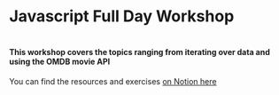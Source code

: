<h1>Javascript Full Day Workshop<h1>
<h4>This workshop covers the topics ranging from iterating over data and using the OMDB movie API</h4>

<p>You can find the resources and exercises <a href="https://www.notion.so/ausmeddesign/Javascript-full-day-b247e04e91434dfea004f58c39399ecc">on Notion here</a></p>

